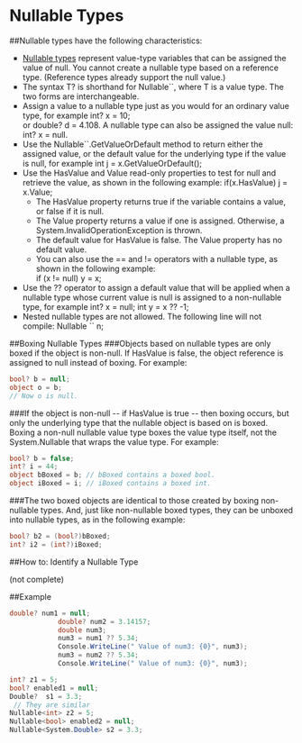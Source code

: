 # Nullable Types

##Nullable types have the following characteristics:
<ul type =square>
<li><a href=https://msdn.microsoft.com/en-us/library/1t3y8s4s.aspx>Nullable types</a> represent value-type variables that can be assigned the value of null. You cannot create a nullable type based on a reference type. (Reference types already support the null value.)
<li>The syntax T? is shorthand for Nullable`<T>`, where T is a value type. The two forms are interchangeable.
<li>Assign a value to a nullable type just as you would for an ordinary value type, for example int? x = 10; 
<br>or double? d = 4.108.
A nullable type can also be assigned the value null: int? x = null.
<li>Use the Nullable`<T>`.GetValueOrDefault method to return either the assigned value, or the default value for the underlying type if the value is null, for example int j = x.GetValueOrDefault();
<li>Use the HasValue and Value read-only properties to test for null and retrieve the value, as shown in the following example: if(x.HasValue) j = x.Value;
<ul type =circle>
<li>The HasValue property returns true if the variable contains a value, or false if it is null.
<li>The Value property returns a value if one is assigned. Otherwise, a System.InvalidOperationException is thrown.
<li>The default value for HasValue is false. The Value property has no default value.
<li>You can also use the == and != operators with a nullable type, as shown in the following example: <br>if (x != null) y = x;
</ul>
<li>Use the ?? operator to assign a default value that will be applied when a nullable type whose current value is null is assigned to a non-nullable type, for example int? x = null; int y = x ?? -1;
<li>Nested nullable types are not allowed. The following line will not compile: Nullable `<Nullable><int>` n;
</ul>

##Boxing Nullable Types
###Objects based on nullable types are only boxed if the object is non-null. If HasValue is false, the object reference is assigned to null instead of boxing. For example:

```C#
bool? b = null;  
object o = b;  
// Now o is null.
```
###If the object is non-null -- if HasValue is true -- then boxing occurs, but only the underlying type that the nullable object is based on is boxed. Boxing a non-null nullable value type boxes the value type itself, not the System.Nullable<T> that wraps the value type. For example:

```C#
bool? b = false;  
int? i = 44;  
object bBoxed = b; // bBoxed contains a boxed bool.  
object iBoxed = i; // iBoxed contains a boxed int. 

```
###The two boxed objects are identical to those created by boxing non-nullable types. And, just like non-nullable boxed types, they can be unboxed into nullable types, as in the following example:

```C#
bool? b2 = (bool?)bBoxed;  
int? i2 = (int?)iBoxed;  
```
##How to: Identify a Nullable Type

(not complete)



##Example
```C#
double? num1 = null;
            double? num2 = 3.14157;
            double num3;
            num3 = num1 ?? 5.34;
            Console.WriteLine(" Value of num3: {0}", num3);
            num3 = num2 ?? 5.34;
            Console.WriteLine(" Value of num3: {0}", num3);
```
            
            
            
```C#
int? z1 = 5;
bool? enabled1 = null;
Double?  s1 = 3.3;
 // They are similar
Nullable<int> z2 = 5;
Nullable<bool> enabled2 = null;
Nullable<System.Double> s2 = 3.3;
```
            

